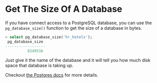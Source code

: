 # Get The Size Of A Database

If you have connect access to a PostgreSQL database, you can use the `pg_database_size()` function to get the size of a database in bytes.

```sql
> select pg_database_size('hr_hotels');
 pg_database_size
------------------
          8249516
```

Just give it the name of the database and it will tell you how much disk space that database is taking up.

Checkout [the Postgres docs](http://www.postgresql.org/docs/current/static/functions-admin.html) for more details.
